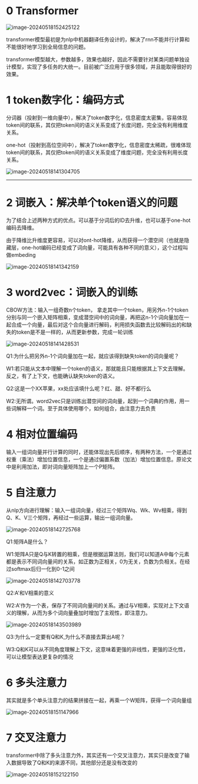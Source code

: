 # 0 Transformer

![image-20240518152425122](2017-transformer.assets/image-20240518152425122.png)

transformer模型最初是为nlp中机器翻译任务设计的，解决了rnn不能并行计算和不能很好地学习到全局信息的问题。

transformer模型越大，参数越多，效果也越好，因此不需要针对某类问题单独设计模型，实现了多任务的大统一。目前被广泛应用于很多领域，并且能取得很好的效果。

# 1 token数字化：编码方式

分词器（投射到一维向量中），解决了token数字化，信息密度太密集，容易体现token间的联系，其仅把token间的语义关系变成了长度问题，完全没有利用维度关系。

one-hot（投射到高位空间中），解决了token数字化，信息密度太稀疏，很难体现token间的联系，其仅把token间的语义关系变成了维度问题，完全没有利用长度关系。

![image-20240518141304705](2017-transformer.assets/image-20240518141304705.png)

---



# 2 词嵌入：解决单个token语义的问题

为了结合上述两种方式的优点。可以基于分词后的ID去升维，也可以基于one-hot编码去降维。

由于降维比升维度更容易，可以对ont-hot降维，从而获得一个潜空间（也就是隐藏层，one-hot编码已经变成了词向量，可能具有各种不同的意义），这个过程叫做embeding

![image-20240518141342159](2017-transformer.assets/image-20240518141342159.png)

# 3 word2vec：词嵌入的训练

CBOW方法：输入一组奇数n个token， 拿走其中一个token，用另外n-1个token分别与同一个嵌入矩阵相乘，变成潜空间中的词向量，再把这n-1个词向量加在一起合成一个向量，最后对这个合向量进行解码，利用损失函数去比较解码出的和缺失的token是不是一样的，从而更新参数，完成一轮训练

![image-20240518141428531](2017-transformer.assets/image-20240518141428531.png)

Q1:为什么把另外n-1个词向量加在一起，就应该得到缺失token的词向量呢？

W1:若只能从文本中理解一个token的语义，那就能且只能根据其上下文去理解。反之，有了上下文，也能确认缺失token的语义。

Q2:这是一个XX苹果，xx处应该填什么呢？红、甜、好不都行么

W2:无所谓。word2vec只是训练出潜空间的词向量，起到一个词典的作用，用一些词解释一个词。至于具体使用哪个，如何组合，由注意力去负责

# 4 相对位置编码

输入一组词向量并行计算的同时，还能体现出先后顺序，有两种方法，一个是通过权重（乘法）增加位置信息，一个是通过偏置系数（加法）增加位置信息。原论文中是利用加法，即对词向量矩阵加上一个P矩阵。

# 5 自注意力

从nlp方向进行理解：输入一组词向量，经过三个矩阵Wq、Wk、Wv相乘，得到Q、K、V三个矩阵，再经过一些运算，输出一组词向量。

![image-20240518142725768](2017-transformer.assets/image-20240518142725768.png)

Q1:矩阵A是什么？

W1:矩阵A只是Q与K转置的相乘，但是根据运算法则，我们可以知道A中每个元素都是表示不同词向量间的关系，如正数为正相关，0为无关，负数为负相关。在经过softmax后归一化到0-1之间

![image-20240518142703778](2017-transformer.assets/image-20240518142703778.png)



Q2:A'和V相乘的意义

W2:A'作为一个表，保存了不同词向量间的关系。通过与V相乘，实现对上下文语义的理解，从而为多个词向量叠加时增加了主观性，即注意力。

![image-20240518143503989](2017-transformer.assets/image-20240518143503989.png)

Q3:为什么一定要有Q和K,为什么不直接去算出A呢？

W3:Q和K可以从不同角度理解上下文，这意味着更强的非线性，更强的泛化性，可以让模型表达更复杂的情况

# 6 多头注意力

其实就是多个单头注意力的结果拼接在一起，再乘一个W矩阵，获得一个词向量组

![image-20240518151147966](2017-transformer.assets/image-20240518151147966.png)

# 7 交叉注意力

transformer中除了多头注意力外，其实还有一个交叉注意力，其实只是改变了输入数据导致了Q和K的来源不同，其他部分还是没有改变的

![image-20240518152122150](2017-transformer.assets/image-20240518152122150.png)










